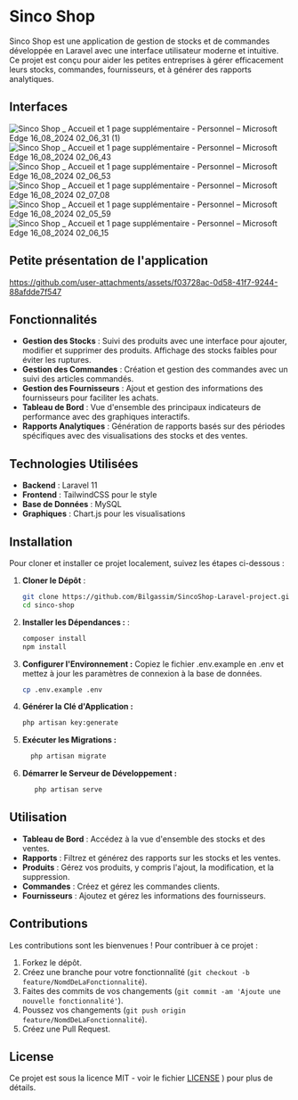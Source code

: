 # Sinco Shop

Sinco Shop est une application de gestion de stocks et de commandes développée en Laravel avec une interface utilisateur moderne et intuitive. Ce projet est conçu pour aider les petites entreprises à gérer efficacement leurs stocks, commandes, fournisseurs, et à générer des rapports analytiques.

## Interfaces
![Sinco Shop _ Accueil et 1 page supplémentaire - Personnel – Microsoft​ Edge 16_08_2024 02_06_31 (1)](https://github.com/user-attachments/assets/a1bda729-73f7-421c-8da1-283d8d99e5a6)
![Sinco Shop _ Accueil et 1 page supplémentaire - Personnel – Microsoft​ Edge 16_08_2024 02_06_43](https://github.com/user-attachments/assets/936f87b4-5d13-4870-b03d-9dc7d55f73b8)
![Sinco Shop _ Accueil et 1 page supplémentaire - Personnel – Microsoft​ Edge 16_08_2024 02_06_53](https://github.com/user-attachments/assets/11fbed7e-9b56-4277-86e4-cb16946b9384)
![Sinco Shop _ Accueil et 1 page supplémentaire - Personnel – Microsoft​ Edge 16_08_2024 02_07_08](https://github.com/user-attachments/assets/fbcf5b80-bc9d-4841-b2b8-4ed030296545)
![Sinco Shop _ Accueil et 1 page supplémentaire - Personnel – Microsoft​ Edge 16_08_2024 02_05_59](https://github.com/user-attachments/assets/31b24df8-58ae-4598-a746-0bccf5789d45)
![Sinco Shop _ Accueil et 1 page supplémentaire - Personnel – Microsoft​ Edge 16_08_2024 02_06_15](https://github.com/user-attachments/assets/0f958ede-950e-4b97-b9dd-993d43705a9a)

## Petite présentation de l'application
https://github.com/user-attachments/assets/f03728ac-0d58-41f7-9244-88afdde7f547


## Fonctionnalités

- **Gestion des Stocks** : Suivi des produits avec une interface pour ajouter, modifier et supprimer des produits. Affichage des stocks faibles pour éviter les ruptures.
- **Gestion des Commandes** : Création et gestion des commandes avec un suivi des articles commandés.
- **Gestion des Fournisseurs** : Ajout et gestion des informations des fournisseurs pour faciliter les achats.
- **Tableau de Bord** : Vue d'ensemble des principaux indicateurs de performance avec des graphiques interactifs.
- **Rapports Analytiques** : Génération de rapports basés sur des périodes spécifiques avec des visualisations des stocks et des ventes.

## Technologies Utilisées

- **Backend** : Laravel 11
- **Frontend** : TailwindCSS pour le style
- **Base de Données** : MySQL
- **Graphiques** : Chart.js pour les visualisations

## Installation

Pour cloner et installer ce projet localement, suivez les étapes ci-dessous :

1. **Cloner le Dépôt** :
   ```bash
   git clone https://github.com/Bilgassim/SincoShop-Laravel-project.git
   cd sinco-shop
2. **Installer les Dépendances :** :
   ```bash
   composer install
   npm install
3. **Configurer l'Environnement :**
Copiez le fichier .env.example en .env et mettez à jour les paramètres de connexion à la base de données.
    ```bash
    cp .env.example .env
4. **Générer la Clé d'Application :**
    ```bash
   php artisan key:generate
5. **Exécuter les Migrations :**
     ```bash
       php artisan migrate
6. **Démarrer le Serveur de Développement :**
    ```bash
       php artisan serve
    
## Utilisation

- **Tableau de Bord** : Accédez à la vue d'ensemble des stocks et des ventes.
- **Rapports** : Filtrez et générez des rapports sur les stocks et les ventes.
- **Produits** : Gérez vos produits, y compris l'ajout, la modification, et la suppression.
- **Commandes** : Créez et gérez les commandes clients.
- **Fournisseurs** : Ajoutez et gérez les informations des fournisseurs.

## Contributions

Les contributions sont les bienvenues ! Pour contribuer à ce projet :

1. Forkez le dépôt.
2. Créez une branche pour votre fonctionnalité (`git checkout -b feature/NomdDeLaFonctionnalité`).
3. Faites des commits de vos changements (`git commit -am 'Ajoute une nouvelle fonctionnalité'`).
4. Poussez vos changements (`git push origin feature/NomdDeLaFonctionnalité`).
5. Créez une Pull Request.

## License

Ce projet est sous la licence MIT - voir le fichier [LICENSE](https://github.com/user-attachments/files/16632129/LICENSE.txt)
) pour plus de détails.
